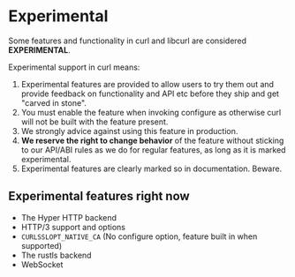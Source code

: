 # Experimental

Some features and functionality in curl and libcurl are considered
**EXPERIMENTAL**.

Experimental support in curl means:

1. Experimental features are provided to allow users to try them out and
   provide feedback on functionality and API etc before they ship and get
   "carved in stone".
2. You must enable the feature when invoking configure as otherwise curl will
   not be built with the feature present.
3. We strongly advice against using this feature in production.
4. **We reserve the right to change behavior** of the feature without sticking
   to our API/ABI rules as we do for regular features, as long as it is marked
   experimental.
5. Experimental features are clearly marked so in documentation. Beware.

## Experimental features right now

 - The Hyper HTTP backend
 - HTTP/3 support and options
 - `CURLSSLOPT_NATIVE_CA` (No configure option, feature built in when supported)
 - The rustls backend
 - WebSocket
